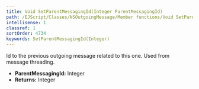 ```yaml
---
title: Void SetParentMessagingId(Integer ParentMessagingId)
path: /EJScript/Classes/NSOutgoingMessage/Member functions/Void SetParentMessagingId(Integer p_0)
intellisense: 1
classref: 1
sortOrder: 4734
keywords: SetParentMessagingId(Integer)
---
```



Id to the previous outgoing message related to this one. Used from message threading.



* **ParentMessagingId:** Integer
* **Returns:** Integer


